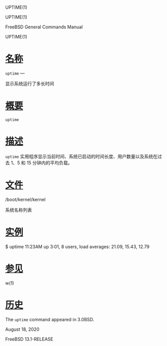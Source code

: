   UPTIME(1)  

UPTIME(1)

FreeBSD General Commands Manual

UPTIME(1)

[名称](#__u540D___u79F0_)
=======================

`uptime` —

显示系统运行了多长时间

[概要](#__u6982___u8981_)
=======================

`uptime`

[描述](#__u63CF___u8FF0_)
=======================

`uptime` 实用程序显示当前时间、系统已启动的时间长度、用户数量以及系统在过去 1、5 和 15 分钟内的平均负载。

[文件](#__u6587___u4EF6_)
=======================

/boot/kernel/kernel

系统名称列表

[实例](#__u5B9E___u4F8B_)
=======================

$ uptime 11:23AM up 3:01, 8 users, load averages: 21.09, 15.43, 12.79 

[参见](#__u53C2___u89C1_)
=======================

w(1)

[历史](#__u5386___u53F2_)
=======================

The `uptime` command appeared in 3.0BSD.

August 18, 2020

FreeBSD 13.1-RELEASE